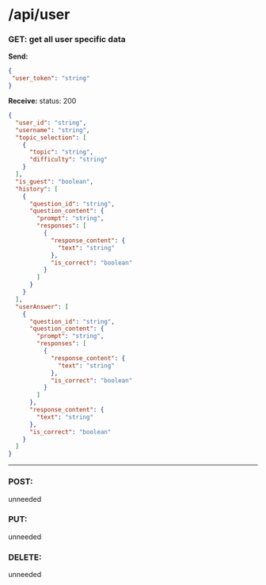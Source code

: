# **/api/user**
<!-- ! ADD ROUTE DESCRIPTION HERE -->


### GET: get all user specific data

**Send:** 
```JSON
{
 "user_token": "string"
}
```

**Receive:** status: 200
```JSON
{
  "user_id": "string",
  "username": "string",
  "topic_selection": [
    {
      "topic": "string",
      "difficulty": "string"
    }
  ],
  "is_guest": "boolean",
  "history": [
    {
      "question_id": "string",
      "question_content": {
        "prompt": "string",
        "responses": [
          {
            "response_content": {
              "text": "string"
            },
            "is_correct": "boolean"
          }
        ]
      }
    }
  ],
  "userAnswer": [
    {
      "question_id": "string",
      "question_content": {
        "prompt": "string",
        "responses": [
          {
            "response_content": {
              "text": "string"
            },
            "is_correct": "boolean"
          }
        ]
      },
      "response_content": {
        "text": "string"
      },
      "is_correct": "boolean"
    }
  ]
}
```
---

### POST:
unneeded


### PUT:
unneeded

### DELETE:
unneeded
